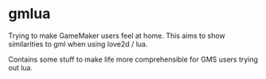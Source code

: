 # gmlua
Trying to make GameMaker users feel at home.
This aims to show similarities to gml when using love2d / lua.

Contains some stuff to make life more comprehensible for GMS users trying out lua.
